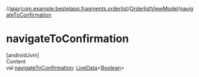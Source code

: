 //[app](../../index.md)/[com.example.bestelapp.fragments.orderlist](../index.md)/[OrderlistViewModel](index.md)/[navigateToConfirmation](navigate-to-confirmation.md)



# navigateToConfirmation  
[androidJvm]  
Content  
val [navigateToConfirmation](navigate-to-confirmation.md): [LiveData](https://developer.android.com/reference/kotlin/androidx/lifecycle/LiveData.html)<[Boolean](https://kotlinlang.org/api/latest/jvm/stdlib/kotlin/-boolean/index.html)>  




